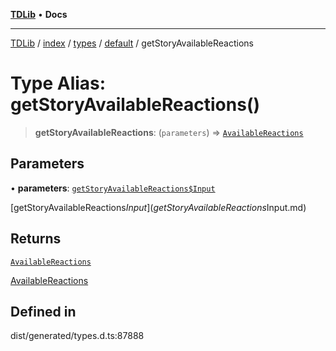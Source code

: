 [**TDLib**](../../../../../../README.md) • **Docs**

***

[TDLib](../../../../../../modules.md) / [index](../../../../../README.md) / [types](../../../README.md) / [default](../README.md) / getStoryAvailableReactions

# Type Alias: getStoryAvailableReactions()

> **getStoryAvailableReactions**: (`parameters`) => [`AvailableReactions`](AvailableReactions.md)

## Parameters

• **parameters**: [`getStoryAvailableReactions$Input`](getStoryAvailableReactions$Input.md)

[getStoryAvailableReactions$Input](getStoryAvailableReactions$Input.md)

## Returns

[`AvailableReactions`](AvailableReactions.md)

[AvailableReactions](AvailableReactions.md)

## Defined in

dist/generated/types.d.ts:87888
